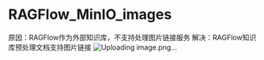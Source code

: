 # RAGFlow_MinIO_images
原因：RAGFlow作为外部知识库，不支持处理图片链接服务
解决：RAGFlow知识库预处理文档支持图片链接
![Uploading image.png…]()
